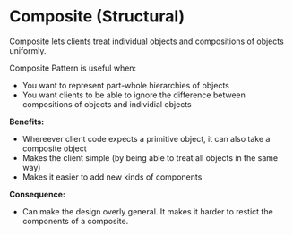 # Composite (Structural)

Composite lets clients treat individual objects and compositions of objects uniformly.

Composite Pattern is useful when:
- You want to represent part-whole hierarchies of objects
- You want clients to be able to ignore the difference between compositions of objects and individial objects

**Benefits:**

- Whereever client code expects a primitive object, it can also take a composite object
- Makes the client simple (by being able to treat all objects in the same way)
- Makes it easier to add new kinds of components

**Consequence:**

- Can make the design overly general. It makes it harder to restict the components of a composite.
